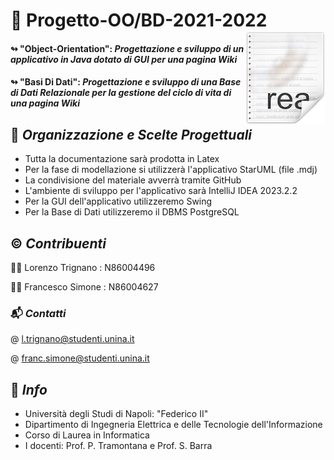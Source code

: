 # 🔖 Progetto-OO/BD-2021-2022  <img src="icon.png" align="right"/> 
#### ↬ "Object-Orientation": **_Progettazione e sviluppo di un applicativo in Java dotato di GUI per una pagina Wiki_** 

#### ↬ "Basi Di Dati": **_Progettazione e sviluppo di una Base di Dati Relazionale per la gestione del ciclo di vita di una pagina Wiki_** 

## 📑 *Organizzazione e Scelte Progettuali*

- Tutta la documentazione sarà prodotta in Latex
- Per la fase di modellazione si utilizzerà l'applicativo StarUML (file .mdj)
- La condivisione del materiale avverrà tramite GitHub
- L'ambiente di sviluppo per l'applicativo sarà IntelliJ IDEA 2023.2.2
- Per la GUI dell'applicativo utilizzeremo Swing
- Per la Base di Dati utilizzeremo il DBMS PostgreSQL

## ©️ *Contribuenti*
👨‍💼  Lorenzo Trignano : N86004496

🙎‍♂️  Francesco Simone : N86004627

### 📬 *Contatti*
@ l.trignano@studenti.unina.it

@ franc.simone@studenti.unina.it

## 🏬 *Info*
- Università degli Studi di Napoli: "Federico II" 
- Dipartimento di Ingegneria Elettrica e delle Tecnologie dell'Informazione
- Corso di Laurea in Informatica
- I docenti: Prof. P. Tramontana e Prof. S. Barra
